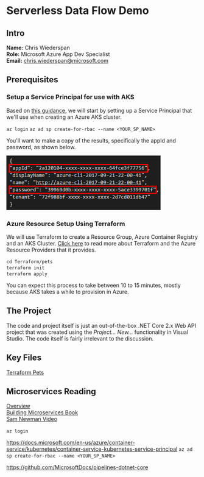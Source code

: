 # Serverless Data Flow Demo

## Intro
**Name:** Chris Wiederspan  
**Role:** Microsoft Azure App Dev Specialist  
**Email:** chris.wiederspan@microsoft.com

## Prerequisites

### Setup a Service Principal for use with AKS

Based on [this guidance](https://docs.microsoft.com/en-us/azure/container-service/kubernetes/container-service-kubernetes-service-principal), we will start by setting up a Service Principal that we'll use when creating an Azure AKS cluster.

`az login`
`az ad sp create-for-rbac --name <YOUR_SP_NAME>`

You'll want to make a copy of the results, specifically the appId and password, as shown below.

![Credential screenshot](/Assets/service-principal-creds.png)

### Azure Resource Setup Using Terraform

We will use Terraform to create a Resource Group, Azure Container Registry and an AKS Cluster.
[Click here](https://www.terraform.io/docs/providers/azurerm/index.html) to read more about Terraform
and the Azure Resource Providers that it provides.

```
cd Terraform/pets
terraform init
terraform apply
```

You can expect this process to take between 10 to 15 minutes, mostly because AKS takes a while to provision in Azure.

## The Project

The code and project itself is just an out-of-the-box .NET Core 2.x Web API project that was created using the <i>Project... New...</i>
functionality in Visual Studio. The code itself is fairly irrelevant to the discussion.

## Key Files

[Terraform Pets](/Terraform/pets)

## Microservices Reading
[Overview](https://docs.microsoft.com/en-us/azure/service-fabric/service-fabric-overview-microservices)  
[Building Microservices Book](http://shop.oreilly.com/product/0636920033158.do)  
[Sam Newman Video](https://www.youtube.com/watch?v=PFQnNFe27kU)  






`az login`


https://docs.microsoft.com/en-us/azure/container-service/kubernetes/container-service-kubernetes-service-principal
`az ad sp create-for-rbac --name <YOUR_SP_NAME>`


https://github.com/MicrosoftDocs/pipelines-dotnet-core